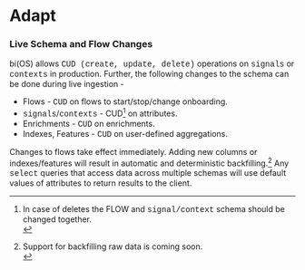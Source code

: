 # Adapt

### Live Schema and Flow Changes
bi(OS) allows <span style="font-family:Courier New;">CUD (create, update, delete)</span> operations on <span style="font-family:Courier New;">signals</span> or <span style="font-family:Courier New;">contexts</span> in production. Further, the following
changes to the schema can be done during live ingestion -
* Flows -  <span style="font-family:Courier New;">CUD</span> on flows to start/stop/change onboarding.
* <span style="font-family:Courier New;">signals</span>/<span style="font-family:Courier New;">contexts</span> - CUD[^76]  on attributes.
* Enrichments - <span style="font-family:Courier New;">CUD</span> on enrichments.
* Indexes, Features  - <span style="font-family:Courier New;">CUD</span> on user-defined aggregations.

Changes to flows take effect immediately.  Adding new columns or indexes/features will result in automatic and deterministic backfilling.[^77]  Any <span style="font-family:Courier New;">select</span> queries
that access data across multiple schemas will use default values of attributes to return results to the client.


[^76]: In case of deletes the FLOW and <span style="font-family:Courier New;">signal/context</span> schema should be changed together. <br/>
[^77]: Support for backfilling raw data is coming soon. <br/>
